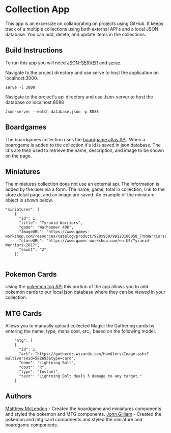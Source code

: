 # Collection App

This app is an excersize on collaborating on projects using GitHub. It keeps track of a multiple collections using both external API's and a local JSON database. You can add, delete, and update items in the collections.

## Build Instructions

To run this app you will need [JSON-SERVER](https://www.npmjs.com/package/json-server) and [serve](https://www.npmjs.com/package/serve).

Navigate to the project directory and use serve to host the application on localhost:3000.

```
serve -l 3000
```

Navigate to the project's api directory and use Json-server to host the database on localhost:8088

```
Json-server --watch database.json -p 8088
```

## Boardgames

The boardgames collection uses the [boardgame atlas API](https://www.boardgameatlas.com/api/docs). When a boardgame is added to the collection it's id is saved in json database. The id's are then used to retrieve the name, description, and image to be shown on the page.

## Miniatures

The miniatures collection does not use an external api. The information is added by the user via a form. The name, game, total in collection, link to the store detail page, and an image are saved. An example of the miniature object is shown below.

```
"miniatures": [
    {
      "id": 1,
      "title": "Tyranid Warriors",
      "game": "Warhammer 40k",
      "imageURL": "https://www.games-workshop.com/resources/catalog/product/920x950/99120106058_TYRWarriorsLeadPrime.jpg",
      "storeURL": "https://www.games-workshop.com/en-US/Tyranid-Warriors-2017",
      "count": "2"
    }]
  
```

## Pokemon Cards

Using the [pokemon tcg API](https://docs.pokemontcg.io/) this portion of the app allows you to add pokemon cards to our local json database where they can be viewed in your collection. 

## MTG Cards 

Allows you to manually upload collected Magic: the Gathering cards by entering the name, type, mana cost, etc., based on the following model. 

```
    "mtg": [
    {
      "id": 1,
      "art": "https://gatherer.wizards.com/Handlers/Image.ashx?multiverseid=582693&type=card",
      "name": "Lightning Bolt",
      "cost": "R",
      "type": "Instant",
      "text": "Lightning Bolt deals 3 damage to any target."
    }
```

## Authors

[Matthew McLendon](https://github.com/MatthewMcLendon) - Created the boardgame and miniatures components and styled the pokemon and MTG components.
[John Gilliam](https://github.com/jwgilliam) - Created the pokemon and mtg card components and styled the miniature and boardgame components. 